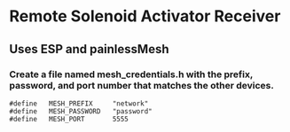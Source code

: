 # Remote Solenoid Activator Receiver
## Uses ESP and painlessMesh

### Create a file named mesh_credentials.h with the prefix, password, and port number that matches the other devices.

```
#define   MESH_PREFIX     "network"
#define   MESH_PASSWORD   "password"
#define   MESH_PORT       5555
```
